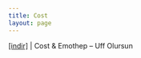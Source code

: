 ```yaml
---
title: Cost
layout: page
---
```


<a href="https://cloud.mail.ru/public/86a9180c1b07/Cost%20%26%20Emothep%20-%20Uff%20Olursun" target="_blank">[indir]</a> | Cost & Emothep &#8211; Uff Olursun